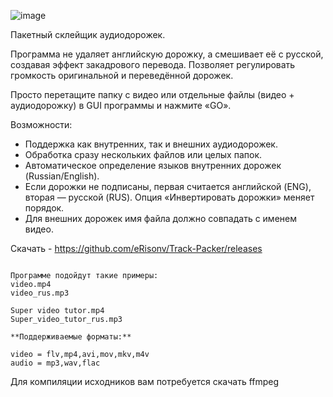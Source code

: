 ![image](https://github.com/user-attachments/assets/88f58517-fb70-48de-8791-9ce4e91cb6c0)



Пакетный склейщик аудиодорожек.

Программа не удаляет английскую дорожку, а смешивает её с русской, создавая эффект закадрового перевода. Позволяет регулировать громкость оригинальной и переведённой дорожек.

Просто перетащите папку с видео или отдельные файлы (видео + аудиодорожку) в GUI программы и нажмите «GO».

Возможности:
- Поддержка как внутренних, так и внешних аудиодорожек.
- Обработка сразу нескольких файлов или целых папок.
- Автоматическое определение языков внутренних дорожек (Russian/English).
- Если дорожки не подписаны, первая считается английской (ENG), вторая — русской (RUS). Опция «Инвертировать дорожки» меняет порядок.
- Для внешних дорожек имя файла должно совпадать с именем видео.

Скачать - https://github.com/eRisonv/Track-Packer/releases
```

Программе подойдут такие примеры:
video.mp4
video_rus.mp3

Super video tutor.mp4
Super_video_tutor_rus.mp3

```

```
**Поддерживаемые форматы:**

video = flv,mp4,avi,mov,mkv,m4v
audio = mp3,wav,flac
```
Для компиляции исходников вам потребуется скачать ffmpeg
